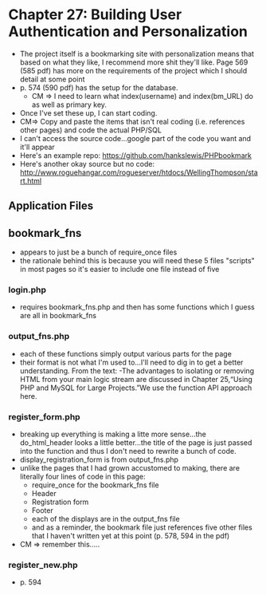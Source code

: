 <!-- ch27_notes.md -->
# Chapter 27: Building User Authentication and Personalization

- The project itself is a bookmarking site with personalization means that based on what they
like, I recommend more shit they'll like.  Page 569 (585 pdf) has more on the requirements of 
the project which I should detail at some point
- p. 574 (590 pdf) has the setup for the database.
  - CM => I need to learn what index(username) and index(bm_URL) do as well as primary key.
- Once I've set these up, I can start coding.
- CM=>  Copy and paste the items that isn't real coding (i.e. references other pages) and code
the actual PHP/SQL
- I can't access the source code...google part of the code you want and it'll appear
- Here's an example repo: https://github.com/hankslewis/PHPbookmark
- Here's another okay source but no code: http://www.roguehangar.com/rogueserver/htdocs/WellingThompson/start.html


## Application Files

## bookmark\_fns
- appears to just be a bunch of require_once files
- the rationale behind this is because you will need these 5 files "scripts" in most pages so it's
easier to include one file instead of five


### login.php
- requires bookmark\_fns.php and then has some functions which I guess are all in bookmark\_fns


### output\_fns.php
- each of these functions simply output various parts for the page
- their format is not what I'm used to...I'll need to dig in to get a better understanding.  From the text:
	-The advantages to isolating or removing HTML from your main logic stream are discussed
	in Chapter 25,“Using PHP and MySQL for Large Projects.”We use the function API approach here.

### register\_form.php
- breaking up everything is making a litte more sense...the do\_html\_header looks a little better...the title
of the page is just passed into the function and thus I don't need to rewrite a bunch of code.
- display\_registration\_form is from output_fns.php
- unlike the pages that I had grown accustomed to making, there are literally four lines of code in this page:
  - require_once for the bookmark\_fns file
  - Header
  - Registration form
  - Footer
  - each of the displays are in the output\_fns file
  - and as a reminder, the bookmark file just references five other files that I haven't written yet at this point
  (p. 578, 594 in the pdf)
- CM => remember this.....

### register\_new.php
- p. 594


